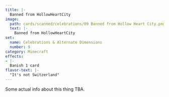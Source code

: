 ```yaml
---
title: |-
  Banned from HollowHeartCity
image: 
  path: cards/scanned/celebrations/09 Banned from Hollow Heart City.png
  text: |-
    Banned from HollowHeartCity
set:
  name: Celebrations & Alternate Dimensions
  number: 9
category: Minecraft
effects: 
- |-
  Banish 1 card
flavor-text: |-
  "It's not Switzerland"
---
```

Some actual info about this thing TBA.
